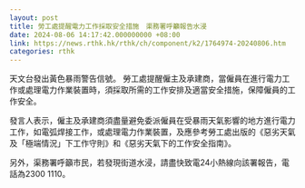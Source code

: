 ```yaml
---
layout: post
title: 勞工處提醒電力工作採取安全措施　渠務署呼籲報告水浸
date: 2024-08-06 14:17:42.000000000 +08:00
link: https://news.rthk.hk/rthk/ch/component/k2/1764974-20240806.htm
categories: rthk
---
```


天文台發出黃色暴雨警告信號。 勞工處提醒僱主及承建商，當僱員在進行電力工作或處理電力作業裝置時，須採取所需的工作安排及適當安全措施，保障僱員的工作安全。

發言人表示，僱主及承建商須盡量避免委派僱員在受暴雨天氣影響的地方進行電力工作，如電弧焊接工作，或處理電力作業裝置，及應參考勞工處出版的《惡劣天氣及「極端情況」下工作守則》和《惡劣天氣下的工作安全指南》。

另外，渠務署呼籲市民，若發現街道水浸，請盡快致電24小熱線向該署報告，電話為2300 1110。

